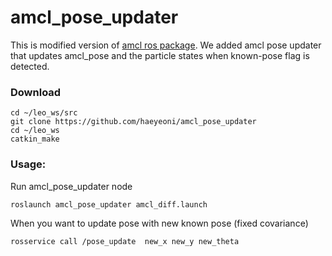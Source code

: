 # amcl_pose_updater
This is modified version of [amcl ros package](https://github.com/ros-planning/navigation). 
We added amcl pose updater that updates amcl_pose and the particle states when known-pose flag is detected.

### Download
```
cd ~/leo_ws/src
git clone https://github.com/haeyeoni/amcl_pose_updater
cd ~/leo_ws
catkin_make
```

### Usage:
Run amcl_pose_updater node
```
roslaunch amcl_pose_updater amcl_diff.launch 
```
When you want to update pose with new known pose (fixed covariance)
```
rosservice call /pose_update  new_x new_y new_theta
```
